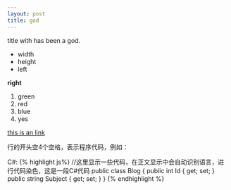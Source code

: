 ```yaml
---
layout: post
title: god
---
```

title with has been a god.

* width
* height
* left

**right**

1. green
2. red
3. blue
4. yes

[this is an link](http://www.baidu.com)

行的开头空4个空格，表示程序代码，例如：

C#:
{% highlight js%}
    //这里显示一些代码，在正文显示中会自动识别语言，进行代码染色，这是一段C#代码
    public class Blog
    {
         public int Id { get; set; }
         public string Subject { get; set; }
    }
{% endhighlight %}